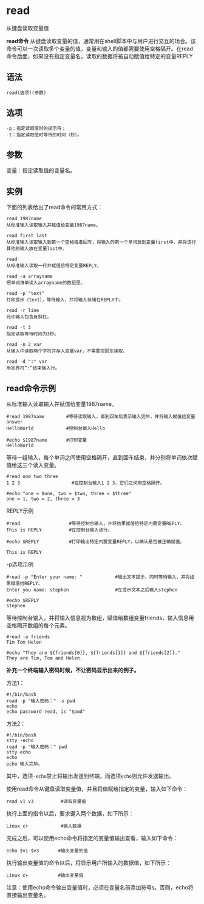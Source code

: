 # read

从键盘读取变量值


**read命令** 从键盘读取变量的值，通常用在shell脚本中与用户进行交互的场合。该命令可以一次读取多个变量的值，变量和输入的值都需要使用空格隔开。在read命令后面，如果没有指定变量名，读取的数据将被自动赋值给特定的变量REPLY

##  语法

```
read(选项)(参数)
```

##  选项

```
-p：指定读取值时的提示符；
-t：指定读取值时等待的时间（秒）。
```

##  参数

变量：指定读取值的变量名。

##  实例

下面的列表给出了read命令的常用方式：

```
read 1987name
从标准输入读取输入并赋值给变量1987name。
```

```
read first last
从标准输入读取输入到第一个空格或者回车，将输入的第一个单词放到变量first中，并将该行其他的输入放在变量last中。
```

```
read
从标准输入读取一行并赋值给特定变量REPLY。
```

```
read -a arrayname
把单词清单读入arrayname的数组里。
```

```
read -p "text"
打印提示（text），等待输入，并将输入存储在REPLY中。
```

```
read -r line
允许输入包含反斜杠。
```

```
read -t 3
指定读取等待时间为3秒。
```

```
read -n 2 var
从输入中读取两个字符并存入变量var，不需要按回车读取。
```

```
read -d ":" var
用定界符“:”结束输入行。
```

## read命令示例  

从标准输入读取输入并赋值给变量1987name。

```
#read 1987name        #等待读取输入，直到回车后表示输入完毕，并将输入赋值给变量answer
HelloWorld            #控制台输入Hello

#echo $1987name       #打印变量
HelloWorld
```

等待一组输入，每个单词之间使用空格隔开，直到回车结束，并分别将单词依次赋值给这三个读入变量。

```
#read one two three
1 2 3                   #在控制台输入1 2 3，它们之间用空格隔开。

#echo "one = $one, two = $two, three = $three"
one = 1, two = 2, three = 3
```

REPLY示例

```
#read                  #等待控制台输入，并将结果赋值给特定内置变量REPLY。
This is REPLY          #在控制台输入该行。 

#echo $REPLY           #打印输出特定内置变量REPLY，以确认是否被正确赋值。

This is REPLY
```

-p选项示例

```
#read -p "Enter your name: "            #输出文本提示，同时等待输入，并将结果赋值给REPLY。
Enter you name: stephen                 #在提示文本之后输入stephen

#echo $REPLY
stephen
```

等待控制台输入，并将输入信息视为数组，赋值给数组变量friends，输入信息用空格隔开数组的每个元素。

```
#read -a friends
Tim Tom Helen

#echo "They are ${friends[0]}, ${friends[1]} and ${friends[2]}."
They are Tim, Tom and Helen.
```

 **补充一个终端输入密码时候，不让密码显示出来的例子。** 

方法1：

```
#!/bin/bash
read -p "输入密码：" -s pwd
echo
echo password read, is "$pwd"
```

方法2：

```
#!/bin/bash
stty -echo
read -p "输入密码：" pwd
stty echo
echo
echo 输入完毕。
```

其中，选项`-echo`禁止将输出发送到终端，而选项`echo`则允许发送输出。

使用read命令从键盘读取变量值，并且将值赋给指定的变量，输入如下命令：

```
read v1 v3          #读取变量值
```

执行上面的指令以后，要求键入两个数据，如下所示：

```
Linux c+            #输入数据
```

完成之后，可以使用echo命令将指定的变量值输出查看，输入如下命令：

```
echo $v1 $v3       #输出变量的值
```

执行输出变量值的命令以后，将显示用户所输入的数据值，如下所示：

```
Linux c+           #输出变量值
```

注意：使用echo命令输出变量值时，必须在变量名前添加符号`$`。否则，echo将直接输出变量名。



